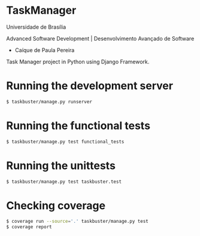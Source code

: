 # TaskManager
Universidade de Brasília

Advanced Software Development | Desenvolvimento Avançado de Software

* Caíque de Paula Pereira

Task Manager project in Python using Django Framework.

# Running the development server

```bash
$ taskbuster/manage.py runserver
```

# Running the functional tests

```bash
$ taskbuster/manage.py test functional_tests
```

# Running the unittests

```bash
$ taskbuster/manage.py test taskbuster.test
```

# Checking coverage

```bash
$ coverage run --source='.' taskbuster/manage.py test
$ coverage report
```